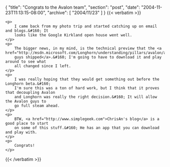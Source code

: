 {
  "title": "Congrats to the Avalon team",
  "section": "post",
  "date": "2004-11-23T11:13:15-08:00",
  "archive": [
    "2004/11/23"
  ]
}
{{< verbatim >}}

    <p>
        I came back from my photo trip and started catching up on email and blogs.&#160; It
        looks like the Google Kirkland open house went well. 
    </p>
    <p>
        The bigger news, in my mind, is the technical preview that the <a href="http://msdn.microsoft.com/Longhorn/understanding/pillars/avalon/avnov04ctp/default.aspx">Avalon
        guys shipped</a>.&#160; I'm going to have to download it and play around to see what
        all changed since I left. 
    </p>
    <p>
        I was really hoping that they would get something out before the Longhorn beta.&#160;
        I'm sure this was a ton of hard work, but I think that it proves that decoupling Avalon
        and Longhorn was really the right decision.&#160; It will allow the Avalon guys to
        go full steam ahead. 
    </p>
    <p>
        BTW, <a href="http://www.simplegeek.com">ChrisAn's blog</a> is a good place to start
        on some of this stuff.&#160; He has an app that you can download and play with. 
    </p>
    <p>
        Congrats! 
    </p>

{{< /verbatim >}}
